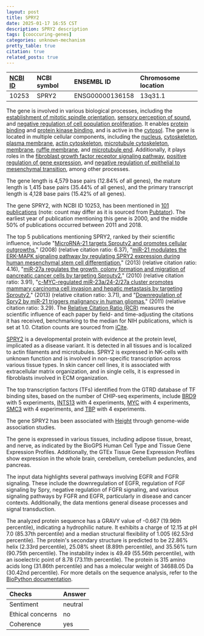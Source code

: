 ```yaml
---
layout: post
title: SPRY2
date: 2025-01-17 16:55 CST
description: SPRY2 description
tags: [cooccuring-genes]
categories: unknown-mechanism
pretty_table: true
citation: true
related_posts: true
---
```




| [NCBI ID](https://www.ncbi.nlm.nih.gov/gene/10253) | NCBI symbol | ENSEMBL ID | Chromosome location |
| :-------- | :------- | :-------- | :------- |
| 10253  | SPRY2 | ENSG00000136158 | 13q31.1 |



The gene is involved in various biological processes, including the [establishment of mitotic spindle orientation](https://amigo.geneontology.org/amigo/term/GO:0000132), [sensory perception of sound](https://amigo.geneontology.org/amigo/term/GO:0007605), and [negative regulation of cell population proliferation](https://amigo.geneontology.org/amigo/term/GO:0008285). It enables [protein binding](https://amigo.geneontology.org/amigo/term/GO:0005515) and [protein kinase binding](https://amigo.geneontology.org/amigo/term/GO:0019901), and is active in the [cytosol](https://amigo.geneontology.org/amigo/term/GO:0005829). The gene is located in multiple cellular components, including the [nucleus](https://amigo.geneontology.org/amigo/term/GO:0005634), [cytoskeleton](https://amigo.geneontology.org/amigo/term/GO:0005856), [plasma membrane](https://amigo.geneontology.org/amigo/term/GO:0005886), [actin cytoskeleton](https://amigo.geneontology.org/amigo/term/GO:0015629), [microtubule cytoskeleton](https://amigo.geneontology.org/amigo/term/GO:0015630), [membrane](https://amigo.geneontology.org/amigo/term/GO:0016020), [ruffle membrane](https://amigo.geneontology.org/amigo/term/GO:0032587), and [microtubule end](https://amigo.geneontology.org/amigo/term/GO:1990752). Additionally, it plays roles in the [fibroblast growth factor receptor signaling pathway](https://amigo.geneontology.org/amigo/term/GO:0008543), [positive regulation of gene expression](https://amigo.geneontology.org/amigo/term/GO:0010628), and [negative regulation of epithelial to mesenchymal transition](https://amigo.geneontology.org/amigo/term/GO:0010719), among other processes.


The gene length is 4,579 base pairs (12.84% of all genes), the mature length is 1,415 base pairs (35.44% of all genes), and the primary transcript length is 4,128 base pairs (15.42% of all genes).


The gene SPRY2, with NCBI ID 10253, has been mentioned in [101 publications](https://pubmed.ncbi.nlm.nih.gov/?term=%22SPRY2%22) (note: count may differ as it is sourced from [Pubtator](https://academic.oup.com/nar/article/47/W1/W587/5494727)). The earliest year of publication mentioning this gene is 2000, and the middle 50% of publications occurred between 2011 and 2018.


The top 5 publications mentioning SPRY2, ranked by their scientific influence, include "[MicroRNA-21 targets Sprouty2 and promotes cellular outgrowths.](https://pubmed.ncbi.nlm.nih.gov/18508928)" (2008) (relative citation ratio: 6.37), "[miR-21 modulates the ERK-MAPK signaling pathway by regulating SPRY2 expression during human mesenchymal stem cell differentiation.](https://pubmed.ncbi.nlm.nih.gov/23239100)" (2013) (relative citation ratio: 4.16), "[miR-27a regulates the growth, colony formation and migration of pancreatic cancer cells by targeting Sprouty2.](https://pubmed.ncbi.nlm.nih.gov/20638779)" (2010) (relative citation ratio: 3.91), "[c-MYC-regulated miR-23a/24-2/27a cluster promotes mammary carcinoma cell invasion and hepatic metastasis by targeting Sprouty2.](https://pubmed.ncbi.nlm.nih.gov/23649631)" (2013) (relative citation ratio: 3.71), and "[Downregulation of Spry2 by miR-21 triggers malignancy in human gliomas.](https://pubmed.ncbi.nlm.nih.gov/21278789)" (2011) (relative citation ratio: 3.29). The [Relative Citation Ratio (RCR)](https://journals.plos.org/plosbiology/article?id=10.1371/journal.pbio.1002541) measures the scientific influence of each paper by field- and time-adjusting the citations it has received, benchmarking to the median for NIH publications, which is set at 1.0. Citation counts are sourced from [iCite](https://icite.od.nih.gov).


[SPRY2](https://www.proteinatlas.org/ENSG00000136158-SPRY2) is a developmental protein with evidence at the protein level, implicated as a disease variant. It is detected in all tissues and is localized to actin filaments and microtubules. SPRY2 is expressed in NK-cells with unknown function and is involved in non-specific transcription across various tissue types. In skin cancer cell lines, it is associated with extracellular matrix organization, and in single cells, it is expressed in fibroblasts involved in ECM organization.


The top transcription factors (TFs) identified from the GTRD database of TF binding sites, based on the number of CHIP-seq experiments, include [BRD9](https://www.ncbi.nlm.nih.gov/gene/65980) with 5 experiments, [INTS13](https://www.ncbi.nlm.nih.gov/gene/55726) with 4 experiments, [MYC](https://www.ncbi.nlm.nih.gov/gene/4609) with 4 experiments, [SMC3](https://www.ncbi.nlm.nih.gov/gene/9126) with 4 experiments, and [TBP](https://www.ncbi.nlm.nih.gov/gene/6908) with 4 experiments.




The gene SPRY2 has been associated with [Height](https://pubmed.ncbi.nlm.nih.gov/36224396) through genome-wide association studies.


The gene is expressed in various tissues, including adipose tissue, breast, and nerve, as indicated by the BioGPS Human Cell Type and Tissue Gene Expression Profiles. Additionally, the GTEx Tissue Gene Expression Profiles show expression in the whole brain, cerebellum, cerebellum peduncles, and pancreas.


The input data highlights several pathways involving EGFR and FGFR signaling. These include the downregulation of EGFR, regulation of FGF signaling by Spry, negative regulation of FGFR signaling, and various signaling pathways by FGFR and EGFR, particularly in disease and cancer contexts. Additionally, the data mentions general disease processes and signal transduction.



The analyzed protein sequence has a GRAVY value of -0.667 (19.96th percentile), indicating a hydrophilic nature. It exhibits a charge of 12.15 at pH 7.0 (85.37th percentile) and a median structural flexibility of 1.005 (62.53rd percentile). The protein's secondary structure is predicted to be 22.86% helix (2.33rd percentile), 25.08% sheet (8.89th percentile), and 35.56% turn (90.75th percentile). The instability index is 49.49 (55.56th percentile), with an isoelectric point of 8.78 (73.11th percentile). The protein is 315 amino acids long (31.86th percentile) and has a molecular weight of 34688.05 Da (30.42nd percentile). For more details on the sequence analysis, refer to the [BioPython documentation](https://biopython.org/docs/1.75/api/Bio.SeqUtils.ProtParam.html).





| Checks    | Answer |
| :-------- | :------- |
| Sentiment  | neutral   |
| Ethical concerns | no     |
| Coherence    | yes    |